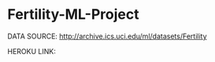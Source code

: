 # Fertility-ML-Project

DATA SOURCE: http://archive.ics.uci.edu/ml/datasets/Fertility

HEROKU LINK:
